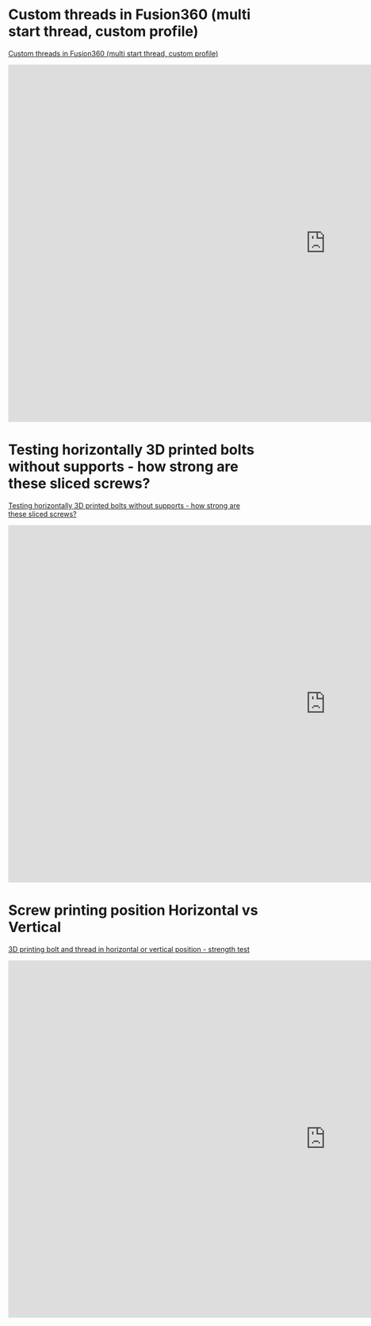 # Custom threads in Fusion360 (multi start thread, custom profile)

[Custom threads in Fusion360 (multi start thread, custom profile)](https://youtu.be/nwsPWjqPz6M)

<iframe width="1280" height="720" src="https://www.youtube.com/embed/nwsPWjqPz6M" title="Custom threads in Fusion360 (multi start thread, custom profile)" frameborder="0" allow="accelerometer; autoplay; clipboard-write; encrypted-media; gyroscope; picture-in-picture; web-share" referrerpolicy="strict-origin-when-cross-origin" allowfullscreen></iframe>

# Testing horizontally 3D printed bolts without supports - how strong are these sliced screws?

[Testing horizontally 3D printed bolts without supports - how strong are these sliced screws?](https://youtu.be/E3WRBp-T42o)

<iframe width="1280" height="720" src="https://www.youtube.com/embed/E3WRBp-T42o" title="Testing horizontally 3D printed bolts without supports - how strong are these sliced screws?" frameborder="0" allow="accelerometer; autoplay; clipboard-write; encrypted-media; gyroscope; picture-in-picture; web-share" referrerpolicy="strict-origin-when-cross-origin" allowfullscreen></iframe>

# Screw printing position Horizontal vs Vertical

[3D printing bolt and thread in horizontal or vertical position - strength test](https://youtu.be/ZiQek0wei1g)

<iframe width="1280" height="720" src="https://www.youtube.com/embed/ZiQek0wei1g" title="3D printing bolt and thread in horizontal or vertical position - strength test" frameborder="0" allow="accelerometer; autoplay; clipboard-write; encrypted-media; gyroscope; picture-in-picture; web-share" referrerpolicy="strict-origin-when-cross-origin" allowfullscreen></iframe>

